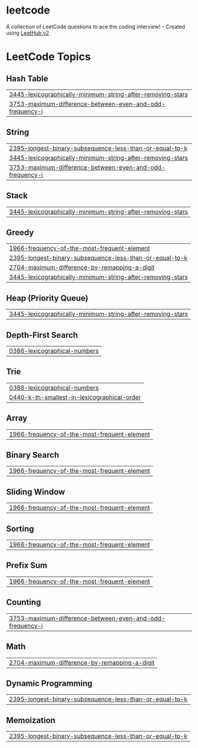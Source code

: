 # leetcode
A collection of LeetCode questions to ace the coding interview! - Created using [LeetHub v2](https://github.com/arunbhardwaj/LeetHub-2.0)

<!---LeetCode Topics Start-->
# LeetCode Topics
## Hash Table
|  |
| ------- |
| [3445-lexicographically-minimum-string-after-removing-stars](https://github.com/mrityunjay-jha117/leetcode/tree/master/3445-lexicographically-minimum-string-after-removing-stars) |
| [3753-maximum-difference-between-even-and-odd-frequency-i](https://github.com/mrityunjay-jha117/leetcode/tree/master/3753-maximum-difference-between-even-and-odd-frequency-i) |
## String
|  |
| ------- |
| [2395-longest-binary-subsequence-less-than-or-equal-to-k](https://github.com/mrityunjay-jha117/leetcode/tree/master/2395-longest-binary-subsequence-less-than-or-equal-to-k) |
| [3445-lexicographically-minimum-string-after-removing-stars](https://github.com/mrityunjay-jha117/leetcode/tree/master/3445-lexicographically-minimum-string-after-removing-stars) |
| [3753-maximum-difference-between-even-and-odd-frequency-i](https://github.com/mrityunjay-jha117/leetcode/tree/master/3753-maximum-difference-between-even-and-odd-frequency-i) |
## Stack
|  |
| ------- |
| [3445-lexicographically-minimum-string-after-removing-stars](https://github.com/mrityunjay-jha117/leetcode/tree/master/3445-lexicographically-minimum-string-after-removing-stars) |
## Greedy
|  |
| ------- |
| [1966-frequency-of-the-most-frequent-element](https://github.com/mrityunjay-jha117/leetcode/tree/master/1966-frequency-of-the-most-frequent-element) |
| [2395-longest-binary-subsequence-less-than-or-equal-to-k](https://github.com/mrityunjay-jha117/leetcode/tree/master/2395-longest-binary-subsequence-less-than-or-equal-to-k) |
| [2704-maximum-difference-by-remapping-a-digit](https://github.com/mrityunjay-jha117/leetcode/tree/master/2704-maximum-difference-by-remapping-a-digit) |
| [3445-lexicographically-minimum-string-after-removing-stars](https://github.com/mrityunjay-jha117/leetcode/tree/master/3445-lexicographically-minimum-string-after-removing-stars) |
## Heap (Priority Queue)
|  |
| ------- |
| [3445-lexicographically-minimum-string-after-removing-stars](https://github.com/mrityunjay-jha117/leetcode/tree/master/3445-lexicographically-minimum-string-after-removing-stars) |
## Depth-First Search
|  |
| ------- |
| [0386-lexicographical-numbers](https://github.com/mrityunjay-jha117/leetcode/tree/master/0386-lexicographical-numbers) |
## Trie
|  |
| ------- |
| [0386-lexicographical-numbers](https://github.com/mrityunjay-jha117/leetcode/tree/master/0386-lexicographical-numbers) |
| [0440-k-th-smallest-in-lexicographical-order](https://github.com/mrityunjay-jha117/leetcode/tree/master/0440-k-th-smallest-in-lexicographical-order) |
## Array
|  |
| ------- |
| [1966-frequency-of-the-most-frequent-element](https://github.com/mrityunjay-jha117/leetcode/tree/master/1966-frequency-of-the-most-frequent-element) |
## Binary Search
|  |
| ------- |
| [1966-frequency-of-the-most-frequent-element](https://github.com/mrityunjay-jha117/leetcode/tree/master/1966-frequency-of-the-most-frequent-element) |
## Sliding Window
|  |
| ------- |
| [1966-frequency-of-the-most-frequent-element](https://github.com/mrityunjay-jha117/leetcode/tree/master/1966-frequency-of-the-most-frequent-element) |
## Sorting
|  |
| ------- |
| [1966-frequency-of-the-most-frequent-element](https://github.com/mrityunjay-jha117/leetcode/tree/master/1966-frequency-of-the-most-frequent-element) |
## Prefix Sum
|  |
| ------- |
| [1966-frequency-of-the-most-frequent-element](https://github.com/mrityunjay-jha117/leetcode/tree/master/1966-frequency-of-the-most-frequent-element) |
## Counting
|  |
| ------- |
| [3753-maximum-difference-between-even-and-odd-frequency-i](https://github.com/mrityunjay-jha117/leetcode/tree/master/3753-maximum-difference-between-even-and-odd-frequency-i) |
## Math
|  |
| ------- |
| [2704-maximum-difference-by-remapping-a-digit](https://github.com/mrityunjay-jha117/leetcode/tree/master/2704-maximum-difference-by-remapping-a-digit) |
## Dynamic Programming
|  |
| ------- |
| [2395-longest-binary-subsequence-less-than-or-equal-to-k](https://github.com/mrityunjay-jha117/leetcode/tree/master/2395-longest-binary-subsequence-less-than-or-equal-to-k) |
## Memoization
|  |
| ------- |
| [2395-longest-binary-subsequence-less-than-or-equal-to-k](https://github.com/mrityunjay-jha117/leetcode/tree/master/2395-longest-binary-subsequence-less-than-or-equal-to-k) |
<!---LeetCode Topics End-->